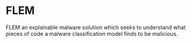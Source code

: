 # FLEM
FLEM an explainable malware solution which seeks to understand what pieces of code a malware classification model finds to be malicious.
